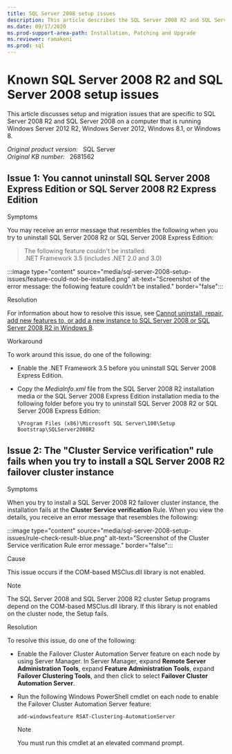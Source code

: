 ```yaml
---
title: SQL Server 2008 setup issues
description: This article describes the SQL Server 2008 R2 and SQL Server 2008 setup issues.
ms.date: 09/17/2020
ms.prod-support-area-path: Installation, Patching and Upgrade
ms.reviewer: ramakoni
ms.prod: sql
---
```

# Known SQL Server 2008 R2 and SQL Server 2008 setup issues

This article discusses setup and migration issues that are specific to SQL Server 2008 R2 and SQL Server 2008 on a computer that is running Windows Server 2012 R2, Windows Server 2012, Windows 8.1, or Windows 8.

_Original product version:_ &nbsp; SQL Server  
_Original KB number:_ &nbsp; 2681562

## Issue 1: You cannot uninstall SQL Server 2008 Express Edition or SQL Server 2008 R2 Express Edition

Symptoms

You may receive an error message that resembles the following when you try to uninstall SQL Server 2008 R2 or SQL Server 2008 Express Edition:

> The following feature couldn't be installed:  
.NET Framework 3.5 (includes .NET 2.0 and 3.0)

:::image type="content" source="media/sql-server-2008-setup-issues/feature-could-not-be-installed.png" alt-text="Screenshot of the error message: the following feature couldn't be installed." border="false":::

Resolution

For information about how to resolve this issue, see [Cannot uninstall, repair, add new features to, or add a new instance to SQL Server 2008 or SQL Server 2008 R2 in Windows 8](https://support.microsoft.com/help/2861939).

Workaround

To work around this issue, do one of the following:

- Enable the .NET Framework 3.5 before you uninstall SQL Server 2008 Express Edition.
- Copy the *MediaInfo.xml* file from the SQL Server 2008 R2 installation media or the SQL Server 2008 Express Edition installation media to the following folder before you try to uninstall SQL Server 2008 R2 or SQL Server 2008 Express Edition:

    `\Program Files (x86)\Microsoft SQL Server\100\Setup Bootstrap\SQLServer2008R2`

## Issue 2: The "Cluster Service verification" rule fails when you try to install a SQL Server 2008 R2 failover cluster instance

Symptoms

When you try to install a SQL Server 2008 R2 failover cluster instance, the installation fails at the **Cluster Service verification** Rule. When you view the details, you receive an error message that resembles the following:

:::image type="content" source="media/sql-server-2008-setup-issues/rule-check-result-blue.png" alt-text="Screenshot of the Cluster Service verification Rule error message." border="false":::

Cause

This issue occurs if the COM-based MSClus.dll library is not enabled.

> [!NOTE]
> The SQL Server 2008 and SQL Server 2008 R2 cluster Setup programs depend on the COM-based MSClus.dll library. If this library is not enabled on the cluster node, the Setup fails.

Resolution

To resolve this issue, do one of the following:

- Enable the Failover Cluster Automation Server feature on each node by using Server Manager. In Server Manager, expand **Remote Server Administration Tools**, expand **Feature Administration Tools**, expand **Failover Clustering Tools**, and then click to select **Failover Cluster Automation Server**.

- Run the following Windows PowerShell cmdlet on each node to enable the Failover Cluster Automation Server feature:

    ```powershell
    add-windowsfeature RSAT-Clustering-AutomationServer
    ```

    > [!NOTE]
    > You must run this cmdlet at an elevated command prompt.

